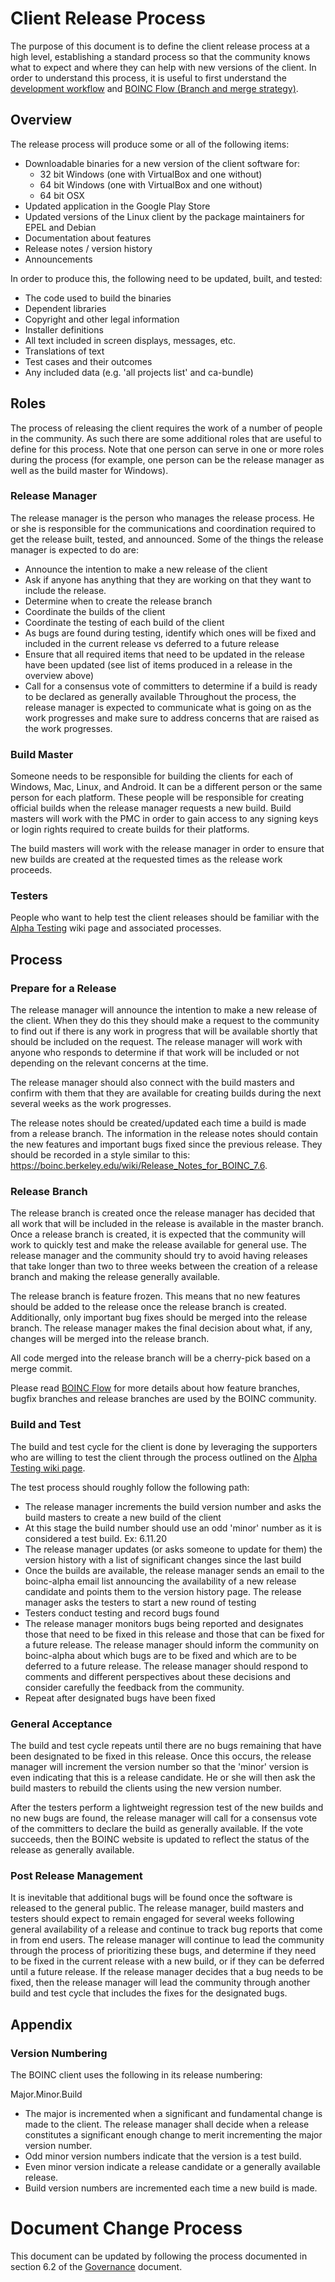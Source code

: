 # Client Release Process
The purpose of this document is to define the client release process at a high level, establishing a standard process so that the community knows what to expect and where they can help with new versions of the client. In order to understand this process, it is useful to first understand the [development workflow](Development_Workflow.md) and [BOINC Flow (Branch and merge strategy)](BOINC_Flow.md).

## Overview
The release process will produce some or all of the following items:
- Downloadable binaries for a new version of the client software for:
  - 32 bit Windows (one with VirtualBox and one without)
  - 64 bit Windows (one with VirtualBox and one without)
  - 64 bit OSX
- Updated application in the Google Play Store
- Updated versions of the Linux client by the package maintainers for EPEL and Debian
- Documentation about features
- Release notes / version history
- Announcements

In order to produce this, the following need to be updated, built, and tested:
- The code used to build the binaries
- Dependent libraries
- Copyright and other legal information
- Installer definitions 
- All text included in screen displays, messages, etc.
- Translations of text
- Test cases and their outcomes
- Any included data (e.g. 'all projects list' and ca-bundle)

## Roles
The process of releasing the client requires the work of a number of people in the community. As such there are some additional roles that are useful to define for this process. Note that one person can serve in one or more roles during the process (for example, one person can be the release manager as well as the build master for Windows).

### Release Manager
The release manager is the person who manages the release process. He or she is responsible for the communications and coordination required to get the release built, tested, and announced. Some of the things the release manager is expected to do are:
- Announce the intention to make a new release of the client
- Ask if anyone has anything that they are working on that they want to include the release.
- Determine when to create the release branch
- Coordinate the builds of the client
- Coordinate the testing of each build of the client
- As bugs are found during testing, identify which ones will be fixed and included in the current release vs deferred to a future release
- Ensure that all required items that need to be updated in the release have been updated (see list of items produced in a release in the overview above)
- Call for a consensus vote of committers to determine if a build is ready to be declared as generally available
Throughout the process, the release manager is expected to communicate what is going on as the work progresses and make sure to address concerns that are raised as the work progresses.

### Build Master
Someone needs to be responsible for building the clients for each of Windows, Mac, Linux, and Android. It can be a different person or the same person for each platform. These people will be responsible for creating official builds when the release manager requests a new build. Build masters will work with the PMC in order to gain access to any signing keys or login rights required to create builds for their platforms. 

The build masters will work with the release manager in order to ensure that new builds are created at the requested times as the release work proceeds.

### Testers
People who want to help test the client releases should be familiar with the [Alpha Testing](https://boinc.berkeley.edu/trac/wiki/AlphaInstructions) wiki page and associated processes.

## Process
### Prepare for a Release
The release manager will announce the intention to make a new release of the client. When they do this they should make a request to the community to find out if there is any work in progress that will be available shortly that should be included on the request. The release manager will work with anyone who responds to determine if that work will be included or not depending on the relevant concerns at the time.

The release manager should also connect with the build masters and confirm with them that they are available for creating builds during the next several weeks as the work progresses.

The release notes should be created/updated each time a build is made from a release branch. The information in the release notes should contain the new features and important bugs fixed since the previous release. They should be recorded in a style similar to this: https://boinc.berkeley.edu/wiki/Release_Notes_for_BOINC_7.6. 

### Release Branch
The release branch is created once the release manager has decided that all work that will be included in the release is available in the master branch. Once a release branch is created, it is expected that the community will work to quickly test and make the release available for general use. The release manager and the community should try to avoid having releases that take longer than two to three weeks between the creation of a release branch and making the release generally available.

The release branch is feature frozen. This means that no new features should be added to the release once the release branch is created. Additionally, only important bug fixes should be merged into the release branch. The release manager makes the final decision about what, if any, changes will be merged into the release branch.

All code merged into the release branch will be a cherry-pick based on a merge commit.

Please read [BOINC Flow](BOINC_Flow.md) for more details about how feature branches, bugfix branches and release branches are used by the BOINC community.

### Build and Test
The build and test cycle for the client is done by leveraging the supporters who are willing to test the client through the process outlined on the [Alpha Testing wiki page](https://boinc.berkeley.edu/trac/wiki/AlphaInstructions).

The test process should roughly follow the following path:
- The release manager increments the build version number and asks the build masters to create a new build of the client
- At this stage the build number should use an odd 'minor' number as it is considered a test build. Ex: 6.11.20
- The release manager updates (or asks someone to update for them) the version history with a list of significant changes since the last build
- Once the builds are available, the release manager sends an email to the boinc-alpha email list announcing the availability of a new release candidate and points them to the version history page. The release manager asks the testers to start a new round of testing
- Testers conduct testing and record bugs found
- The release manager monitors bugs being reported and designates those that need to be fixed in this release and those that can be fixed for a future release. The release manager should inform the community on boinc-alpha about which bugs are to be fixed and which are to be deferred to a future release. The release manager should respond to comments and different perspectives about these decisions and consider carefully the feedback from the community. 
- Repeat after designated bugs have been fixed

### General Acceptance
The build and test cycle repeats until there are no bugs remaining that have been designated to be fixed in this release. Once this occurs, the release manager will increment the version number so that the 'minor' version is even indicating that this is a release candidate. He or she will then ask the build masters to rebuild the clients using the new version number.

After the testers perform a lightweight regression test of the new builds and no new bugs are found, the release manager will call for a consensus vote of the committers to declare the build as generally available. If the vote succeeds, then the BOINC website is updated to reflect the status of the release as generally available.

### Post Release Management
It is inevitable that additional bugs will be found once the software is released to the general public. The release manager, build masters and testers should expect to remain engaged for several weeks following general availability of a release and continue to track bug reports that come in from end users. The release manager will continue to lead the community through the process of prioritizing these bugs, and determine if they need to be fixed in the current release with a new build, or if they can be deferred until a future release. If the release manager decides that a bug needs to be fixed, then the release manager will lead the community through another build and test cycle that includes the fixes for the designated bugs.

## Appendix
### Version Numbering
The BOINC client uses the following in its release numbering:

Major.Minor.Build
- The major is incremented when a significant and fundamental change is made to the client. The release manager shall decide when a release constitutes a significant enough change to merit incrementing the major version number.
- Odd minor version numbers indicate that the version is a test build.
- Even minor version indicate a release candidate or a generally available release. 
- Build version numbers are incremented each time a new build is made.

# Document Change Process
This document can be updated by following the process documented in section 6.2 of the [Governance](../Governance_Documents/Governance.md#62-development-documents) document.